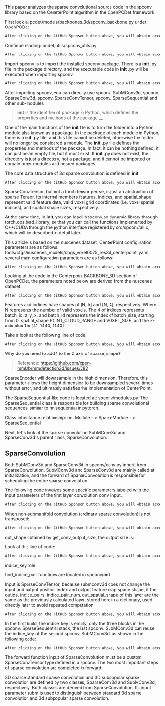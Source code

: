 This paper analyzes the sparse convolutional source code in the spconv library based on the CeneterPoint algorithm in the OpenPCDet framework: 

 First look at pcdet/models/backbones_3d/spconv_backbone.py under OpenPCDet 

  ```python  
After clicking on the GitHub Sponsor button above, you will obtain access permissions to my private code repository ( https://github.com/slowlon/my_code_bar ) to view this blog code. By searching the code number of this blog, you can find the code you need, code number is: 2024020309573758524
  ```  
 Continue reading: pcdet/utils/spconv_utils.py 

  ```python  
After clicking on the GitHub Sponsor button above, you will obtain access permissions to my private code repository ( https://github.com/slowlon/my_code_bar ) to view this blog code. By searching the code number of this blog, you can find the code you need, code number is: 2024020309573758524
  ```  
 Import spconv is to import the installed spconv package. There is a __init__ .py file in the package directory, and the executable code in __init__ .py will be executed when importing spconv 

  ```python  
After clicking on the GitHub Sponsor button above, you will obtain access permissions to my private code repository ( https://github.com/slowlon/my_code_bar ) to view this blog code. By searching the code number of this blog, you can find the code you need, code number is: 2024020309573758524
  ```  
 After importing spconv, you can directly use spconv. SubMConv3d, spconv. SparseConv3d, spconv. SparseConvTensor, spconv. SparseSequential and other sub-modules 

>  __init__ is the identifier of package in Python, which defines the properties and methods of the package __

One of the main functions of the __init__ file is to turn the folder into a Python module also known as a package. In the package of each module in Python, there is a __init__ .py file, and this file cannot be deleted, otherwise the folder will no longer be considered a module. The __init__ .py file defines the properties and methods of the package. In fact, it can be nothing defined; it can just be an empty file, but it must exist. If __init__ .py does not exist, the directory is just a directory, not a package, and it cannot be imported or contain other modules and nested packages. 

 The core data structure of 3d sparse convolution is defined in __init__ 

  ```python  
After clicking on the GitHub Sponsor button above, you will obtain access permissions to my private code repository ( https://github.com/slowlon/my_code_bar ) to view this blog code. By searching the code number of this blog, you can find the code you need, code number is: 2024020309573758524
  ```  
 SparseConvTensor, but not a torch tensor per se, is just an abstraction of sparse Tensor. Its internal members features, indices, and spatial_shape represent valid feature data, valid voxel grid coordinates (i.e. voxel spatial indices), and spatial shape sizes, respectively. 

 At the same time, in __init__, you can load libspconv.so dynamic library through torch.ops.load_library, so that you can call the functions implemented by C++/CUDA through the python interface registered by src/spconv/all.c, which will be described in detail later. 

 This article is based on the nuscenes dataset, CenterPoint configuration parameters are as follows: tools/cfgs/nuscenes_models/cbgs_voxel0075_res3d_centerpoint .yaml, several main configuration parameters are as follows: 

  ```python  
After clicking on the GitHub Sponsor button above, you will obtain access permissions to my private code repository ( https://github.com/slowlon/my_code_bar ) to view this blog code. By searching the code number of this blog, you can find the code you need, code number is: 2024020309573758524
  ```  
 Looking at the code in the Centerpoint BACKBONE_3D section of OpenPCDet, the parameters noted below are derived from the nuscenes dataset: 

  ```python  
After clicking on the GitHub Sponsor button above, you will obtain access permissions to my private code repository ( https://github.com/slowlon/my_code_bar ) to view this blog code. By searching the code number of this blog, you can find the code you need, code number is: 2024020309573758524
  ```  
 Features and indices have shapes of [N, 5] and [N, 4], respectively. Where N represents the number of valid voxels. The 4 of indices represents batch_id, z, y, x, and batch_id represents the index of batch_size, starting from 0. spatial_shape POINT_CLOUD_RANGE and VOXEL_SIZE, and the Z-axis plus 1 is [41, 1440, 1440] 

 Take a look at the following line of code: 

  ```python  
After clicking on the GitHub Sponsor button above, you will obtain access permissions to my private code repository ( https://github.com/slowlon/my_code_bar ) to view this blog code. By searching the code number of this blog, you can find the code you need, code number is: 2024020309573758524
  ```  
 Why do you need to add 1 to the Z axis of sparse_shape? 

>  Reference: https://github.com/open-mmlab/mmdetection3d/issues/282

SparseEncoder will downsample in the high dimension. Therefore, this parameter allows the height dimension to be downsampled several times without error, and ultimately satisfies the implementation of CenterPoint. 

 The SparseSequential-like code is located at: spconv/modules.py. The SparseSequential class is responsible for building sparse convolutional sequences, similar to nn.sequential in pytorch. 

 Class inheritance relationship: nn. Module - > SparseModule - > SparseSequential 

 Next, let's look at the sparse convolution SubMConv3d and SparseConv3d's parent class, SparseConvolution. 

##  SparseConvolution 

 Both SubMConv3d and SparseConv3d in spconv/conv.py inherit from SparseConvolution. SubMConv3d and SparseConv3d are mainly called at initialization, and the forward of SparseConvolution is responsible for scheduling the entire sparse convolution. 

 The following code involves some specific parameters labeled with the input parameters of the first layer convolution conv_input. 

  ```python  
After clicking on the GitHub Sponsor button above, you will obtain access permissions to my private code repository ( https://github.com/slowlon/my_code_bar ) to view this blog code. By searching the code number of this blog, you can find the code you need, code number is: 2024020309573758524
  ```  
 When non-submanifold convolution (ordinary sparse convolution) is not transposed: 

  ```python  
After clicking on the GitHub Sponsor button above, you will obtain access permissions to my private code repository ( https://github.com/slowlon/my_code_bar ) to view this blog code. By searching the code number of this blog, you can find the code you need, code number is: 2024020309573758524
  ```  
 out_shape obtained by get_conv_output_size, the output size is:  

 Look at this line of code: 

  ```python  
After clicking on the GitHub Sponsor button above, you will obtain access permissions to my private code repository ( https://github.com/slowlon/my_code_bar ) to view this blog code. By searching the code number of this blog, you can find the code you need, code number is: 2024020309573758524
  ```  
 indice_key role: 

 find_indice_pair functions are located in spconv/__init__ 

  Input is SparseConvTensor, because submconv3d does not change the input and output position index and output feature map space shape, if the outids, indice_pairs, indice_pair_num, out_spatial_shape of this layer are the same as the previously calculated layer, stored here in a dictionary, used directly later to avoid repeated computation 

  ```python  
After clicking on the GitHub Sponsor button above, you will obtain access permissions to my private code repository ( https://github.com/slowlon/my_code_bar ) to view this blog code. By searching the code number of this blog, you can find the code you need, code number is: 2024020309573758524
  ```  
 In the first build, the indice_key is empty, only the three blocks in the spconv. SparseSequential stack, the last spconv. SubMConv3d can reuse the indice_key of the second spconv. SubMConv3d, as shown in the following code: 

  ```python  
After clicking on the GitHub Sponsor button above, you will obtain access permissions to my private code repository ( https://github.com/slowlon/my_code_bar ) to view this blog code. By searching the code number of this blog, you can find the code you need, code number is: 2024020309573758524
  ```  
 The forward function input of SparseConvolution must be a custom SparseConvTensor type defined in a spconv. The two most important steps of sparse convolution are completed in forward: 

 3D sparse standard sparse convolution and 3D subpopular sparse convolution are defined by two classes, SparseConv3d and SubMConv3d, respectively. Both classes are derived from SparseConvolution. Its input parameter subm is used to distinguish between standard 3d sparse convolution and 3d subpopular sparse convolution. 

